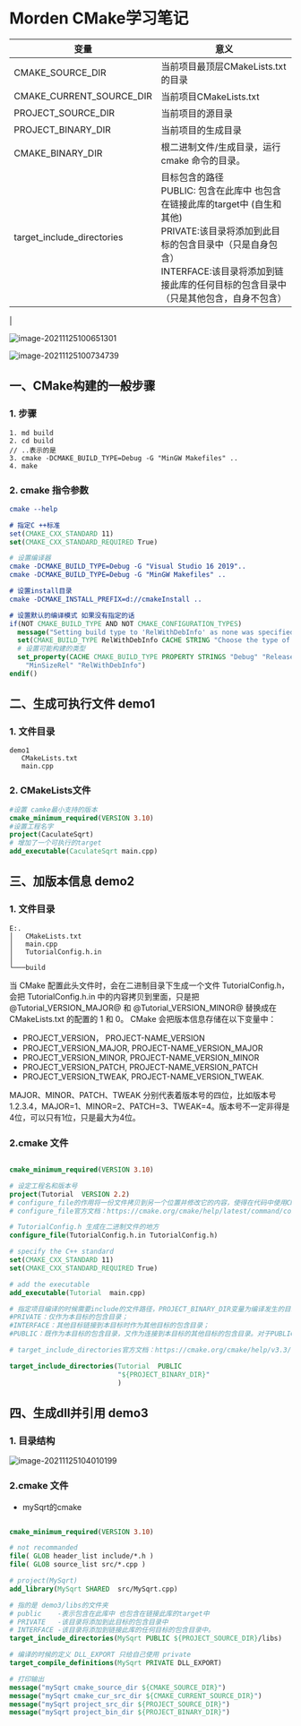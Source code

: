 # Morden CMake学习笔记



| 变量                       | 意义                                                         |
| -------------------------- | ------------------------------------------------------------ |
| CMAKE_SOURCE_DIR           | 当前项目最顶层CMakeLists.txt的目录                           |
| CMAKE_CURRENT_SOURCE_DIR   | 当前项目CMakeLists.txt                                       |
| PROJECT_SOURCE_DIR         | 当前项目的源目录                                             |
| PROJECT_BINARY_DIR         | 当前项目的生成目录                                           |
| CMAKE_BINARY_DIR           | 根二进制文件/生成目录，运行 cmake 命令的目录。               |
| target_include_directories | 目标包含的路径 <br/>PUBLIC: 包含在此库中 也包含在链接此库的target中  (自生和其他)<br/>PRIVATE:该目录将添加到此目标的包含目录中（只是自身包含）<br/>INTERFACE:该目录将添加到链接此库的任何目标的包含目录中（只是其他包含，自身不包含） |
|


![image-20211125100651301](image-20211125100651301.png)



![image-20211125100734739](image-20211125100734739.png)







## 一、CMake构建的一般步骤
### 1. 步骤
    1. md build
    2. cd build
    // ..表示的是
    3. cmake -DCMAKE_BUILD_TYPE=Debug -G "MinGW Makefiles" .. 
    4. make
### 2. cmake 指令参数

~~~cmake
cmake --help 

# 指定C ++标准
set(CMAKE_CXX_STANDARD 11)
set(CMAKE_CXX_STANDARD_REQUIRED True)

# 设置编译器
cmake -DCMAKE_BUILD_TYPE=Debug -G "Visual Studio 16 2019".. 
cmake -DCMAKE_BUILD_TYPE=Debug -G "MinGW Makefiles" .. 

# 设置install目录
cmake -DCMAKE_INSTALL_PREFIX=d://cmakeInstall ..

# 设置默认的编译模式 如果没有指定的话
if(NOT CMAKE_BUILD_TYPE AND NOT CMAKE_CONFIGURATION_TYPES)
  message("Setting build type to 'RelWithDebInfo' as none was specified.")
  set(CMAKE_BUILD_TYPE RelWithDebInfo CACHE STRING "Choose the type of build." FORCE)
  # 设置可能构建的类型
  set_property(CACHE CMAKE_BUILD_TYPE PROPERTY STRINGS "Debug" "Release"
    "MinSizeRel" "RelWithDebInfo")
endif()
~~~


## 二、生成可执行文件 demo1
### 1. 文件目录
    demo1
       CMakeLists.txt
       main.cpp      
### 2. CMakeLists文件

~~~cmake
#设置 camke最小支持的版本
cmake_minimum_required(VERSION 3.10)
#设置工程名字
project(CaculateSqrt)
# 增加了一个可执行的target
add_executable(CaculateSqrt main.cpp)
~~~

## 三、加版本信息 demo2
### 1. 文件目录
    E:.
    │   CMakeLists.txt
    │   main.cpp
    │   TutorialConfig.h.in
    │
    └───build 


当 CMake 配置此头文件时，会在二进制目录下生成一个文件 TutorialConfig.h，会把 TutorialConfig.h.in 中的内容拷贝到里面，只是把 @Tutorial_VERSION_MAJOR@ 和 @Tutorial_VERSION_MINOR@ 替换成在 CMakeLists.txt 的配置的 1 和 0。
CMake 会把版本信息存储在以下变量中：

- PROJECT_VERSION，             PROJECT-NAME_VERSION
- PROJECT_VERSION_MAJOR,  PROJECT-NAME_VERSION_MAJOR
- PROJECT_VERSION_MINOR,  PROJECT-NAME_VERSION_MINOR
- PROJECT_VERSION_PATCH,  PROJECT-NAME_VERSION_PATCH
- PROJECT_VERSION_TWEAK,  PROJECT-NAME_VERSION_TWEAK.

MAJOR、MINOR、PATCH、TWEAK 分别代表着版本号的四位，比如版本号 1.2.3.4，MAJOR=1、MINOR=2、PATCH=3、TWEAK=4。版本号不一定非得是4位，可以只有1位，只是最大为4位。


### 2.cmake 文件
~~~cmake

cmake_minimum_required(VERSION 3.10) 

# 设定工程名和版本号 
project(Tutorial  VERSION 2.2)
# configure_file的作用将一份文件拷贝到另一个位置并修改它的内容，使得在代码中使用CMake中定义的变量 
# configure_file官方文档：https://cmake.org/cmake/help/latest/command/configure_file.html 

# TutorialConfig.h 生成在二进制文件的地方
configure_file(TutorialConfig.h.in TutorialConfig.h)

# specify the C++ standard 
set(CMAKE_CXX_STANDARD 11) 
set(CMAKE_CXX_STANDARD_REQUIRED True) 

# add the executable 
add_executable(Tutorial  main.cpp) 

# 指定项目编译的时候需要include的文件路径，PROJECT_BINARY_DIR变量为编译发生的目录
#PRIVATE：仅作为本目标的包含目录；
#INTERFACE：其他目标链接到本目标时作为其他目标的包含目录；
#PUBLIC：既作为本目标的包含目录，又作为连接到本目标的其他目标的包含目录。对于PUBLIC标头来说，最好令其拥有命名空间以避免命名冲突

# target_include_directories官方文档：https://cmake.org/cmake/help/v3.3/command/target_include_directories.html 

target_include_directories(Tutorial  PUBLIC 
                           "${PROJECT_BINARY_DIR}" 
                           ) 
~~~

## 四、生成dll并引用 demo3

### 1. 目录结构

![image-20211125104010199](image-20211125104010199.png)

### 2.cmake 文件
- mySqrt的cmake
~~~cmake

cmake_minimum_required(VERSION 3.10)

# not recommanded
file( GLOB header_list include/*.h )
file( GLOB source_list src/*.cpp )

# project(MySqrt)
add_library(MySqrt SHARED  src/MySqrt.cpp)

# 指的是 demo3/libs的文件夹
# public    -表示包含在此库中 也包含在链接此库的target中
# PRIVATE   -该目录将添加到此目标的包含目录中
# INTERFACE -该目录将添加到链接此库的任何目标的包含目录中。
target_include_directories(MySqrt PUBLIC ${PROJECT_SOURCE_DIR}/libs)

# 编译的时候的定义 DLL_EXPORT 只给自己使用 private
target_compile_definitions(MySqrt PRIVATE DLL_EXPORT)

# 打印输出
message("mySqrt cmake_source_dir ${CMAKE_SOURCE_DIR}")
message("mySqrt cmake_cur_src_dir ${CMAKE_CURRENT_SOURCE_DIR}")
message("mySqrt project_src_dir ${PROJECT_SOURCE_DIR}")
message("mySqrt project_bin_dir ${PROJECT_BINARY_DIR}")
~~~

